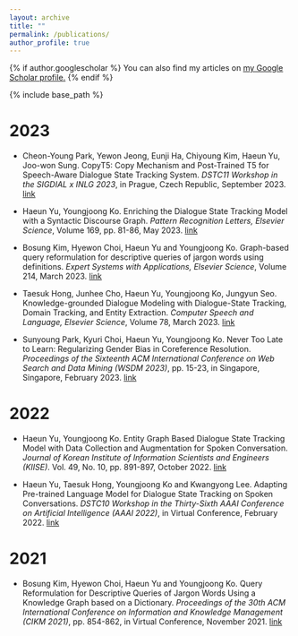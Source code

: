 ```yaml
---
layout: archive
title: ""
permalink: /publications/
author_profile: true
---
```


{% if author.googlescholar %}
  You can also find my articles on <u><a href="{{author.googlescholar}}">my Google Scholar profile</a>.</u>
{% endif %}

{% include base_path %}

2023
======
* Cheon-Young Park, Yewon Jeong, Eunji Ha, Chiyoung Kim, Haeun Yu, Joo-won Sung. CopyT5: Copy Mechanism and Post-Trained T5 for Speech-Aware Dialogue State Tracking System. <em>DSTC11 Workshop in the SIGDIAL x INLG 2023</em>, in Prague, Czech Republic, September 2023. [link](https://dstc11.dstc.community/workshop/accepted-papers#h.1m0or7prl8ng)

* Haeun Yu, Youngjoong Ko. Enriching the Dialogue State Tracking Model with a Syntactic Discourse Graph. <em>Pattern Recognition Letters, Elsevier Science</em>, Volume 169, pp. 81-86, May 2023. [link](https://doi.org/10.1016/j.patrec.2023.03.024)

* Bosung Kim, Hyewon Choi, Haeun Yu and Youngjoong Ko. Graph-based query reformulation for descriptive queries of jargon words using definitions. <em>Expert Systems with Applications, Elsevier Science</em>, Volume 214, March 2023. [link](https://doi.org/10.1016/j.eswa.2022.119149)

* Taesuk Hong, Junhee Cho, Haeun Yu, Youngjoong Ko, Jungyun Seo. Knowledge-grounded Dialogue Modeling with Dialogue-State Tracking, Domain Tracking, and Entity Extraction. <em>Computer Speech and Language, Elsevier Science</em>, Volume 78, March 2023. [link](https://doi.org/10.1016/j.csl.2022.101460)

* Sunyoung Park, Kyuri Choi, Haeun Yu, Youngjoong Ko. Never Too Late to Learn: Regularizing Gender Bias in Coreference Resolution. <em>Proceedings of the Sixteenth ACM International Conference on Web Search and Data Mining (WSDM 2023)</em>, pp. 15-23, in Singapore, Singapore, February 2023. [link](https://dl.acm.org/doi/10.1145/3539597.3570473)

2022
======
* Haeun Yu, Youngjoong Ko. Entity Graph Based Dialogue State Tracking Model with Data Collection and Augmentation for Spoken Conversation. <em>Journal of Korean Institute of Information Scientists and Engineers (KIISE)</em>. Vol. 49, No. 10, pp. 891-897, October 2022. [link](http://doi.org/10.5626/JOK.2022.49.10.891)

* Haeun Yu, Taesuk Hong, Youngjoong Ko and Kwangyong Lee. Adapting Pre-trained Language Model for Dialogue State Tracking on Spoken Conversations. <em>DSTC10 Workshop in the Thirty-Sixth AAAI Conference on Artificial Intelligence (AAAI 2022)</em>, in Virtual Conference, February 2022. [link](https://github.com/shanemoon/dstc10/raw/main/papers/dstc10_aaai22_track2_25.pdf)

2021
======
* Bosung Kim, Hyewon Choi, Haeun Yu and Youngjoong Ko. Query Reformulation for Descriptive Queries of Jargon Words Using a Knowledge Graph based on a Dictionary. <em>Proceedings of the 30th ACM International Conference on Information and Knowledge Management (CIKM 2021)</em>, pp. 854-862, in Virtual Conference, November 2021. [link](https://doi.org/10.1145/3459637.3482382)
 


<!-- {% for post in site.publications reversed %}
  {% include archive-single.html %}
{% endfor %} -->
